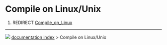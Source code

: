 # Compile on Linux/Unix
1.  REDIRECT [Compile_on_Linux](Compile_on_Linux.md)



---
![](images/Button_right.svg) [documentation index](../README.md) > Compile on Linux/Unix

